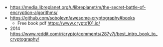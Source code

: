 - https://media.libreplanet.org/u/libreplanet/m/the-secret-battle-of-encryption-algorithms/
- https://github.com/sobolevn/awesome-cryptography#books
  - Free book pdf https://www.crypto101.io/
- 2014 https://www.reddit.com/r/crypto/comments/287y7j/best_intro_book_to_cryptography/
